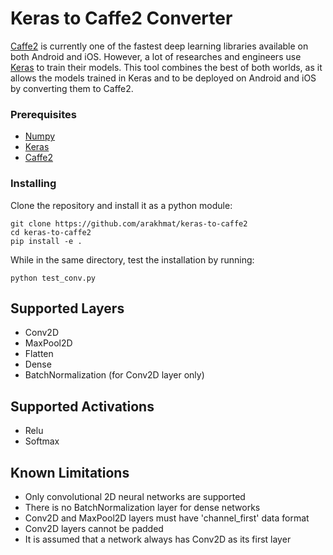 # Keras to Caffe2 Converter
[Caffe2](https://github.com/caffe2/caffe2) is currently one of the fastest deep learning libraries available on both Android and iOS. 
However, a lot of researches and engineers use [Keras](https://github.com/fchollet/keras) to train their models.
This tool combines the best of both worlds, as it allows the models trained in Keras and to be deployed on Android and iOS by converting them to Caffe2.

### Prerequisites
* [Numpy](https://github.com/numpy/numpy)  <br />
* [Keras](https://github.com/fchollet/keras) <br />
* [Caffe2](https://github.com/caffe2/caffe2)  <br />
### Installing
Clone the repository and install it as a python module:
```
git clone https://github.com/arakhmat/keras-to-caffe2
cd keras-to-caffe2
pip install -e .
```
While in the same directory, test the installation by running:
```
python test_conv.py
```

## Supported Layers
* Conv2D
* MaxPool2D
* Flatten
* Dense
* BatchNormalization (for Conv2D layer only)

## Supported Activations
* Relu
* Softmax

## Known Limitations
* Only convolutional 2D neural networks are supported
* There is no BatchNormalization layer for dense networks
* Conv2D and MaxPool2D layers must have 'channel_first' data format
* Conv2D layers cannot be padded
* It is assumed that a network always has Conv2D as its first layer

